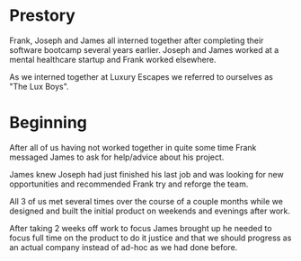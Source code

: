 # Prestory

Frank, Joseph and James all interned together after completing their software
bootcamp several years earlier. Joseph and James worked at a mental healthcare
startup and Frank worked elsewhere.

As we interned together at Luxury Escapes we referred to ourselves as "The Lux
Boys".

# Beginning

After all of us having not worked together in quite some time Frank messaged
James to ask for help/advice about his project.

James knew Joseph had just finished his last job and was looking for new
opportunities and recommended Frank try and reforge the team.

All 3 of us met several times over the course of a couple months while we
designed and built the initial product on weekends and evenings after work.

After taking 2 weeks off work to focus James brought up he needed to focus full
time on the product to do it justice and that we should progress as an actual
company instead of ad-hoc as we had done before.
